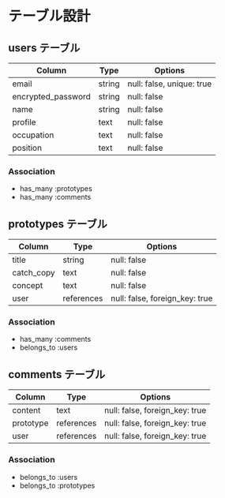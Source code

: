 # テーブル設計

## users テーブル

| Column             | Type   | Options                   |
| ------------------ | ------ | ------------------------- |
| email              | string | null: false, unique: true |
| encrypted_password | string | null: false               |
| name               | string | null: false               |
| profile            | text   | null: false               |
| occupation         | text   | null: false               |
| position           | text   | null: false               |

### Association

- has_many :prototypes
- has_many :comments

## prototypes テーブル

| Column     | Type       | Options                        |
| ---------- | ---------- | ------------------------------ |
| title      | string     | null: false                    |
| catch_copy | text       | null: false                    |
| concept    | text       | null: false                    |
| user       | references | null: false, foreign_key: true |

### Association

- has_many   :comments
- belongs_to :users


## comments テーブル

| Column    | Type       | Options                        |
| --------- | ---------- | ------------------------------ |
| content   | text       | null: false, foreign_key: true |
| prototype | references | null: false, foreign_key: true |
| user      | references | null: false, foreign_key: true |

### Association

- belongs_to :users
- belongs_to :prototypes